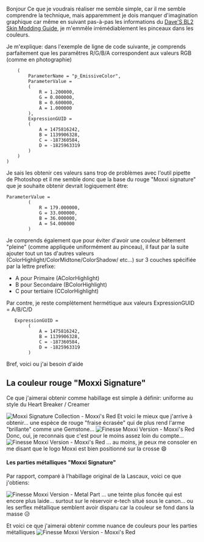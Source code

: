 ﻿
Bonjour
Ce que je voudrais réaliser me semble simple, car il me semble comprendre la technique, mais apparemment je dois manquer d'imagination graphique car même en suivant pas-à-pas les informations du [Dave'S BL2 Skin Modding Guide](https://cdn.rawgit.com/BLCM/BLCMods/bb1933f7/Borderlands%202%20mods/Dave/DAVE%27S%20BL2%20SKIN%20MODDING%20GUIDE.pdf), je m'emmêle irrémédiablement les pinceaux dans les couleurs.

Je m'explique: dans l'exemple de ligne de code suivante, je comprends parfaitement que les paramêtres R/G/B/A correspondent aux valeurs RGB (comme en photographie) 

```(
    (
        ParameterName = "p_EmissiveColor",
        ParameterValue =
        (
            R = 1.200000,
            G = 0.000000,
            B = 0.600000,
            A = 1.000000
        ),
        ExpressionGUID =
        (
            A = 1475816242,
            B = 1139906328,
            C = -187360584,
            D = -1825963319
        )
    )
)
```
Je sais les obtenir ces valeurs sans trop de problèmes avec l'outil pipette de Photoshop et il me semble donc que la base du rouge "Moxxi signature" que je souhaite obtenir devrait logiquement être:
``` 
ParameterValue =
        (
            R = 179.000000,
            G = 33.000000,
            B = 36.000000,
            A = 54.000000
        )
```
Je comprends également que pour éviter d'avoir une couleur bêtement "pleine" (comme appliquée uniformément au pinceau), il faut par la suite ajouter tout un tas d'autres valeurs (ColorHighlight/ColorMidtone/ColorShadow/ etc...) sur 3 couches spécifiée par la lettre prefixe:
- A pour Primaire (AColorHighlight)
- B pour Secondaire (BColorHighlight)
- C pour tertiaire (CColorHighlight) 

Par contre, je reste complètement hermétique aux valeurs ExpressionGUID = A/B/C/D
```
   ExpressionGUID =
        (
            A = 1475816242,
            B = 1139906328,
            C = -187360584,
            D = -1825963319
        )
```
Bref, voici ou j'ai besoin d'aide

## La couleur rouge "Moxxi Signature"

Ce que j'aimerai obtenir comme habillage est simple à définir: uniforme au style du Heart Breaker / Creamer

![Moxxi Signature Collection - Moxxi's Red](https://i.imgur.com/lOXtQWL.png)
Et voici le mieux que j'arrive à obtenir... une espèce de rouge "fraise écrasée" qui de plus rend l'arme "brillante" comme une Gemstone...
![Finesse Moxxi Version - Moxxi's Red](https://i.imgur.com/mpnjl76.png)
Donc, oui, je reconnais que c'est pour le moins assez loin du compte...
![Finesse Moxxi Version - Moxxi's Red](https://i.imgur.com/8gtQFHK.png)
... au moins, je peux me consoler en me disant que le logo Moxxi est bien positionné sur la crosse  :smile:

#### Les parties métalliques "Moxxi Signature"

Par rapport, comparé à l'habillage original de la Lascaux, voici ce que j'obtiens:

![Finesse Moxxi Version - Metal Part](https://i.imgur.com/9Z6V0yW.png)
... une teinte plus foncée qui est encore plus laide... surtout sur le réservoir e-tech situé sous le canon... ou les serflex métallique semblent avoir disparu car la couleur se fond dans la masse  :disappointed_relieved:

Et voici ce que j'aimerai obtenir comme nuance de couleurs pour les parties métalliques
![Finesse Moxxi Version - Moxxi's Red](https://i.imgur.com/Ko9vwnP.png)

